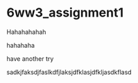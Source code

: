 # 6ww3_assignment1
Hahahahahah



hahahaha

have another try

sadkjfaksdjfaslkdfjlaksjdfklasjdfkljasdkflasd
